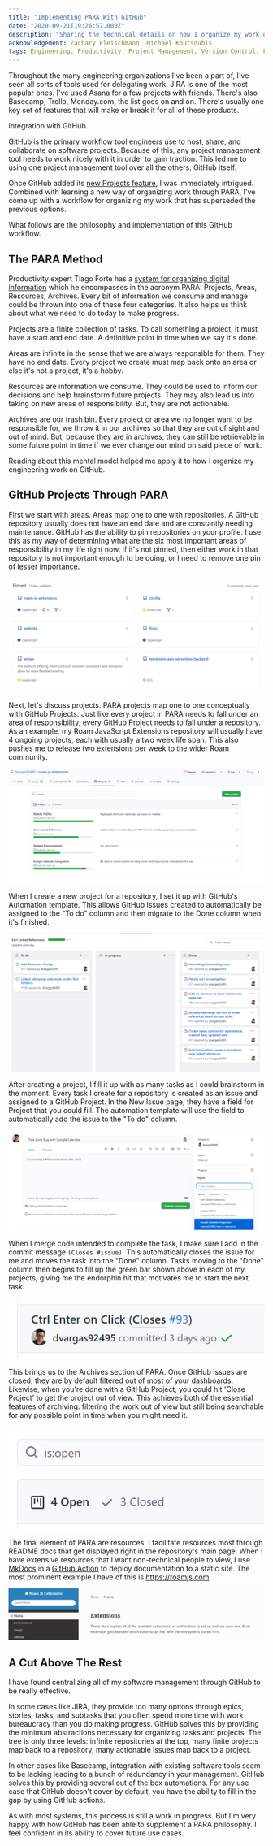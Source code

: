 ```yaml
---
title: "Implementing PARA With GitHub"
date: "2020-09-21T19:26:57.000Z"
description: "Sharing the technical details on how I organize my work on GitHub"
acknowledgement: Zachary Fleischmann, Michael Koutsoubis
tags: Engineering, Productivity, Project Management, Version Control, Forte
---
```


Throughout the many engineering organizations I've been a part of, I've seen all sorts of tools used for delegating work. JIRA is one of the most popular ones. I've used Asana for a few projects with friends. There's also Basecamp, Trello, Monday.com, the list goes on and on. There's usually one key set of features that will make or break it for all of these products.

Integration with GitHub.

GitHub is the primary workflow tool engineers use to host, share, and collaborate on software projects. Because of this, any project management tool needs to work nicely with it in order to gain traction. This led me to using one project management tool over all the others. GitHub itself.

Once GitHub added its [new Projects feature](https://github.blog/2016-09-14-a-whole-new-github-universe-announcing-new-tools-forums-and-features/), I was immediately intrigued. Combined with learning a new way of organizing work through PARA, I've come up with a workflow for organizing my work that has superseded the previous options.

What follows are the philosophy and implementation of this GitHub workflow.

## The PARA Method
Productivity expert Tiago Forte has a [system for organizing digital information](https://fortelabs.co/blog/para/) which he encompasses in the acronym PARA: Projects, Areas, Resources, Archives. Every bit of information we consume and manage could be thrown into one of these four categories. It also helps us think about what we need to do today to make progress.

Projects are a finite collection of tasks. To call something a project, it must have a start and end date. A definitive point in time when we say it's done.

Areas are infinite in the sense that we are always responsible for them. They have no end date. Every project we create must map back onto an area or else it's not a project, it's a hobby.

Resources are information we consume. They could be used to inform our decisions and help brainstorm future projects. They may also lead us into taking on new areas of responsibility. But, they are not actionable.

Archives are our trash bin. Every project or area we no longer want to be responsible for, we throw it in our archives so that they are out of sight and out of mind. But, because they are in archives, they can still be retrievable in some future point in time if we ever change our mind on said piece of work.

Reading about this mental model helped me apply it to how I organize my engineering work on GitHub.

## GitHub Projects Through PARA
First we start with areas. Areas map one to one with repositories. A GitHub repository usually does not have an end date and are constantly needing maintenance. GitHub has the ability to pin repositories on your profile. I use this as my way of determining what are the six most important areas of responsibility in my life right now. If it's not pinned, then either work in that repository is not important enough to be doing, or I need to remove one pin of lesser importance.

![](./pinned.png)

Next, let's discuss projects. PARA projects map one to one conceptually with GitHub Projects. Just like every project in PARA needs to fall under an area of responsibility, every GitHub Project needs to fall under a repository. As an example, my Roam JavaScript Extensions repository will usually have 4 ongoing projects, each with usually a two week life span. This also pushes me to release two extensions per week to the wider Roam community.

![](./progress.png)

When I create a new project for a repository, I set it up with GitHub's Automation template. This allows GitHub Issues created to automatically be assigned to the "To do" column and then migrate to the Done column when it's finished.

![](./kanban.png)

After creating a project, I fill it up with as many tasks as I could brainstorm in the moment. Every task I create for a repository is created as an issue and assigned to a GitHub Project. In the New Issue page, they have a field for Project that you could fill. The automation template will use the field to automatically add the issue to the "To do" column.

![](./issue.png)

When I merge code intended to complete the task, I make sure I add in the commit message `(Closes #issue)`. This automatically closes the issue for me and moves the task into the "Done" column. Tasks moving to the "Done" column then begins to fill up the green bar shown above in each of my projects, giving me the endorphin hit that motivates me to start the next task.

![](./commit.png)

This brings us to the Archives section of PARA. Once GitHub issues are closed, they are by default filtered out of most of your dashboards. Likewise, when you're done with a GitHub Project, you could hit 'Close Project' to get the project out of view. This achieves both of the essential features of archiving: filtering the work out of view but still being searchable for any possible point in time when you might need it.

![](./archive.png)

The final element of PARA are resources. I facilitate resources most through README docs that get displayed right in the repository's main page. When I have extensive resources that I want non-technical people to view, I use [MkDocs](https://www.mkdocs.org/) in a [GitHub Action](https://github.com/features/actions) to deploy documentation to a static site. The most prominent example I have of this is https://roamjs.com.

![](./docs.png)

## A Cut Above The Rest

I have found centralizing all of my software management through GitHub to be really effective. 

In some cases like JIRA, they provide too many options through epics, stories, tasks, and subtasks that you often spend more time with work bureaucracy than you do making progress. GitHub solves this by providing the minimum abstractions necessary for organizing tasks and projects. The tree is only three levels: infinite repositories at the top, many finite projects map back to a repository, many actionable issues map back to a project. 

In other cases like Basecamp, integration with existing software tools seem to be lacking leading to a bunch of redundancy in your management. GitHub solves this by providing several out of the box automations. For any use case that GitHub doesn't cover by default, you have the ability to fill in the gap by using GitHub actions.

As with most systems, this process is still a work in progress. But I'm very happy with how GitHub has been able to supplement a PARA philosophy. I feel confident in its ability to cover future use cases.
